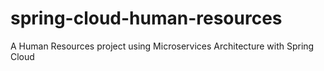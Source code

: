 # spring-cloud-human-resources
A Human Resources project using Microservices Architecture with Spring Cloud
